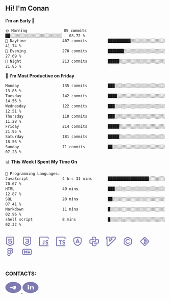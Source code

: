 ## Hi! I'm Conan

<!--START_SECTION:waka-->
**I'm an Early 🐤** 

```text
🌞 Morning                85 commits          ██░░░░░░░░░░░░░░░░░░░░░░░   08.72 % 
🌆 Daytime                407 commits         ██████████░░░░░░░░░░░░░░░   41.74 % 
🌃 Evening                270 commits         ███████░░░░░░░░░░░░░░░░░░   27.69 % 
🌙 Night                  213 commits         █████░░░░░░░░░░░░░░░░░░░░   21.85 % 
```
📅 **I'm Most Productive on Friday** 

```text
Monday                   135 commits         ███░░░░░░░░░░░░░░░░░░░░░░   13.85 % 
Tuesday                  142 commits         ████░░░░░░░░░░░░░░░░░░░░░   14.56 % 
Wednesday                122 commits         ███░░░░░░░░░░░░░░░░░░░░░░   12.51 % 
Thursday                 110 commits         ███░░░░░░░░░░░░░░░░░░░░░░   11.28 % 
Friday                   214 commits         █████░░░░░░░░░░░░░░░░░░░░   21.95 % 
Saturday                 181 commits         █████░░░░░░░░░░░░░░░░░░░░   18.56 % 
Sunday                   71 commits          ██░░░░░░░░░░░░░░░░░░░░░░░   07.28 % 
```


📊 **This Week I Spent My Time On** 

```text
💬 Programming Languages: 
JavaScript               4 hrs 31 mins       ██████████████████░░░░░░░   70.67 % 
HTML                     49 mins             ███░░░░░░░░░░░░░░░░░░░░░░   12.87 % 
SQL                      28 mins             ██░░░░░░░░░░░░░░░░░░░░░░░   07.41 % 
Markdown                 11 mins             █░░░░░░░░░░░░░░░░░░░░░░░░   02.96 % 
shell script             8 mins              █░░░░░░░░░░░░░░░░░░░░░░░░   02.32 % 
```


<!--END_SECTION:waka-->


<br>

<div align="left">
  <img src="icons/skills/html.svg" height="30" alt="html5"/>
  <img width="15"/>
  <img src="icons/skills/css.svg" height="30" alt="css"/>
    <img width="15"/>
  <img src="icons/skills/javascript.svg" height="30" alt="javascript"/>
  <img width="15"/>
  <img src="icons/skills/typescript.svg" height="30" alt="typescript"/>
  <img width="15"/>
  <img src="icons/skills/angular.svg" height="30" alt="angular"/>
  <img width="15"/>
  <img src="icons/skills/python.svg" height="30" alt="python"/>
  <img width="15"/>
  <img src="icons/skills/vim.svg" height="30" alt="vim"  />
  <img width="15"/>
  <img src="icons/skills/c.svg" height="30" alt="c"/>
  <img width="15"/>
  <img src="icons/skills/git.svg" height="30" alt="git"/>
  <img width="15"/>
  <img src="icons/skills/figma.svg" height="30" alt="figma"/>
  <img width="15"/>
  <img src="icons/skills/markdown.svg" height="30" alt="markdown"/>
</div>

<br>


### CONTACTS:

<div align="left">
  <a href="https://t.me/gkkconan">
    <img src="icons/contacts/telegram.svg" width="50" height="35" alt="telegram"/>
  </a>
  <a href="https://www.linkedin.com/in/gkkconan">
    <img src="icons/contacts/linkedin.svg" width="50" height="35" alt="linkedin"/>
  </a>
</div>
